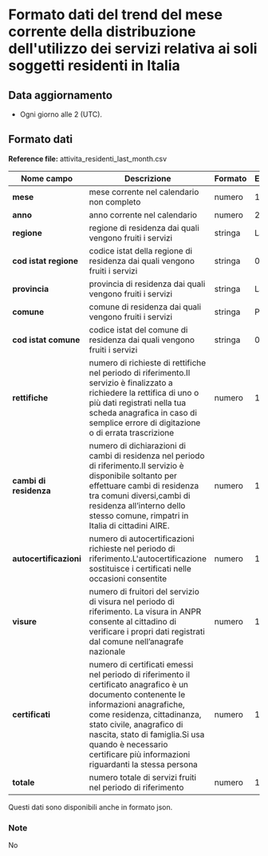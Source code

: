 # Formato dati del trend del mese corrente della distribuzione dell'utilizzo dei servizi relativa ai soli soggetti residenti in Italia

## Data aggiornamento
- Ogni giorno alle 2 (UTC). 

## Formato dati

**Reference file:** attivita_residenti_last_month.csv<br>

| Nome campo                  | Descrizione                       | Formato                       | Esempio             |
|-----------------------------|-----------------------------------|-------------------------------|---------------------|
| **mese**       | mese corrente nel calendario non completo              | numero                   | 10       |
| **anno**  | anno corrente nel calendario  |   numero     |        2021         |
| **regione**      | regione di residenza dai quali vengono fruiti i servizi |   stringa | Lazio  |
| **cod istat regione**      | codice istat della regione di residenza dai quali vengono fruiti i servizi |   stringa | 01  |
| **provincia**      | provincia di residenza dai quali vengono fruiti i servizi |   stringa | Latina  |
| **comune**      | comune di residenza dai quali vengono fruiti i servizi |   stringa | Ponza  |
| **cod istat comune**      | codice istat del comune di residenza dai quali vengono fruiti i servizi |   stringa | 059018  |
| **rettifiche**      | numero di richieste di rettifiche nel periodo di riferimento.Il servizio è finalizzato a richiedere la rettifica di uno o più dati registrati nella tua scheda anagrafica in caso di semplice errore di digitazione o di errata trascrizione| numero             | 1000   |
| **cambi di residenza**      | numero di dichiarazioni di cambi di residenza nel periodo di riferimento.Il servizio è disponibile soltanto per effettuare cambi di residenza tra comuni diversi,cambi di residenza all’interno dello stesso comune, rimpatri in Italia di cittadini AIRE.| numero             | 1000   |
| **autocertificazioni**      | numero di autocertificazioni richieste nel periodo di riferimento.L'autocertificazione sostituisce i certificati nelle occasioni consentite| numero             | 1000   |
| **visure**      | numero di fruitori del servizio di visura nel periodo di riferimento. La visura in ANPR consente al cittadino di verificare i propri dati registrati dal comune nell’anagrafe nazionale| numero             | 1000   |
| **certificati**      | numero di certificati emessi nel periodo di riferimento il certificato anagrafico è un documento contenente le informazioni anagrafiche, come residenza, cittadinanza, stato civile, anagrafico di nascita, stato di famiglia.Si usa quando è necessario certificare più informazioni riguardanti la stessa persona| numero             | 1000   |
| **totale**      | numero totale di servizi fruiti nel periodo di riferimento| numero             | 1000   |

Questi dati sono disponibili anche in formato json.

### Note
No